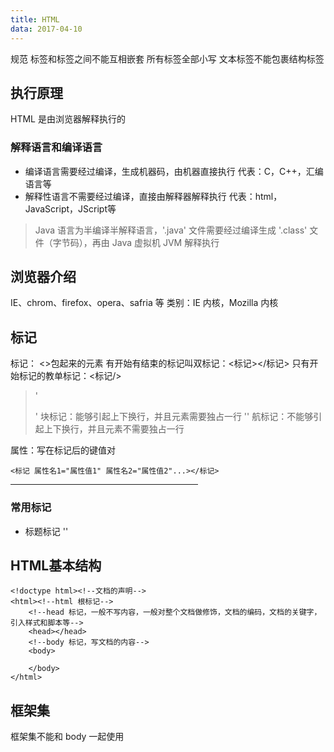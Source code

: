 ```yaml
---
title: HTML
data: 2017-04-10
---
```


<!--more-->
规范
标签和标签之间不能互相嵌套
所有标签全部小写
文本标签不能包裹结构标签

## 执行原理
HTML 是由浏览器解释执行的

### 解释语言和编译语言
- 编译语言需要经过编译，生成机器码，由机器直接执行
代表：C，C++，汇编语言等
- 解释性语言不需要经过编译，直接由解释器解释执行
代表：html，JavaScript，JScript等

>Java 语言为半编译半解释语言，'.java' 文件需要经过编译生成 '.class' 文件（字节码），再由 Java 虚拟机 JVM 解释执行


## 浏览器介绍
IE、chrom、firefox、opera、safria 等
类别：IE 内核，Mozilla 内核

## 标记
标记：
<>包起来的元素
有开始有结束的标记叫双标记：<标记></标记>
只有开始标记的教单标记：<标记/>
>'<div></div>' 块标记：能够引起上下换行，并且元素需要独占一行
>'<span></span>' 航标记：不能够引起上下换行，并且元素不需要独占一行

属性：写在标记后的键值对

	<标记 属性名1="属性值1" 属性名2="属性值2"...></标记>

<hr color="aqua" width="300" size="7"/>

### 常用标记
- 标题标记 '<h>'

## HTML基本结构

	<!doctype html><!--文档的声明-->
	<html><!--html 根标记-->
		<!--head 标记，一般不写内容，一般对整个文档做修饰，文档的编码，文档的关键字，引入样式和脚本等-->
		<head></head>
		<!--body 标记，写文档的内容-->
		<body>
			
		</body>
	</html>


## 框架集
框架集不能和 body 一起使用
